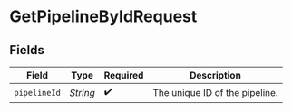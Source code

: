 # GetPipelineByIdRequest


## Fields

| Field                          | Type                           | Required                       | Description                    |
| ------------------------------ | ------------------------------ | ------------------------------ | ------------------------------ |
| `pipelineId`                   | *String*                       | :heavy_check_mark:             | The unique ID of the pipeline. |